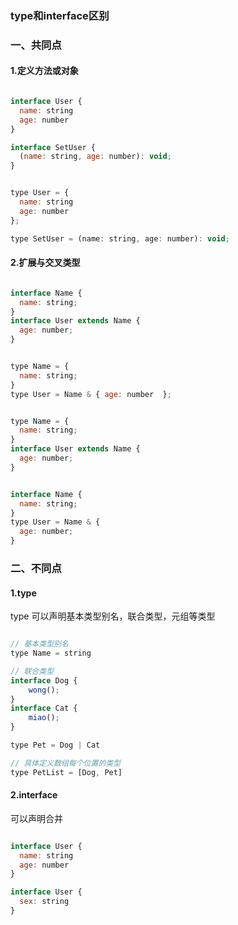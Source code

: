 ### type和interface区别

### 一、共同点

#### 1.定义方法或对象

```javascript

interface User {
  name: string
  age: number
}

interface SetUser {
  (name: string, age: number): void;
}

```

```javascript

type User = {
  name: string
  age: number
};

type SetUser = (name: string, age: number): void;

```

#### 2.扩展与交叉类型

```javascript

interface Name { 
  name: string; 
}
interface User extends Name { 
  age: number; 
}

```

```javascript

type Name = { 
  name: string; 
}
type User = Name & { age: number  };

```

```javascript

type Name = { 
  name: string; 
}
interface User extends Name { 
  age: number; 
}

```

```javascript

interface Name { 
  name: string; 
}
type User = Name & { 
  age: number; 
}

```

### 二、不同点

#### 1.type

type 可以声明基本类型别名，联合类型，元组等类型

```javascript

// 基本类型别名
type Name = string

// 联合类型
interface Dog {
    wong();
}
interface Cat {
    miao();
}

type Pet = Dog | Cat

// 具体定义数组每个位置的类型
type PetList = [Dog, Pet]

```

#### 2.interface

可以声明合并

```javascript

interface User {
  name: string
  age: number
}

interface User {
  sex: string
}

```